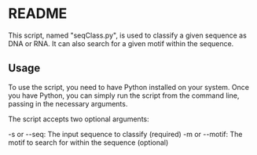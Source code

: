 # README
This script, named "seqClass.py", is used to classify a given sequence as DNA or RNA. It can also search for a given motif within the sequence.

## Usage
To use the script, you need to have Python installed on your system. Once you have Python, you can simply run the script from the command line, passing in the necessary arguments.

The script accepts two optional arguments:

-s or --seq: The input sequence to classify (required)
-m or --motif: The motif to search for within the sequence (optional)
